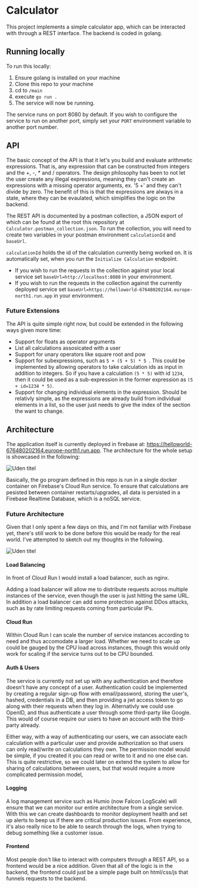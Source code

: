 # Calculator 
This project implements a simple calculator app, which can be interacted with through a REST interface.
The backend is coded in golang.

## Running locally
To run this locally:
1. Ensure golang is installed on your machine
2. Clone this repo to your machine
3. cd to `/main`
4. execute `go run .`
5. The service will now be running.
 
The service runs on port 8080 by default. If you wish to configure the service to run on another port, simply set your `PORT` environment variable to another port number.

## API
The basic concept of the API is that it let's you build and evaluate arithmetic expressions. That is, any expression that can be constructed from integers and the +, -, * and / operators.
The design philosophy has been to not let the user create any illegal expressions, meaning they can't create an expressions with a missing operator arguments, ex. '5 +' and they can't divide by zero. The benefit of this is that the expressions are always in a state, where they can be evaulated, which simiplifies the logic on the backend.

The REST API is documented by a postman collection, a JSON export of which can be found at the root this repository at `Calculator.postman_collection.json`.
To run the collection, you will need to create two variables in your postman environment `calculationId` and `baseUrl`.

`calculationId` holds the id of the calculation currently being worked on. It is automatically set, when you run the `Initialize Calculation` endpoint.

* If you wish to run the requests in the collection against your local service set `baseUrl=http://localhost:8080` in your environment.
* If you wish to run the requests in the collection against the currently deployed service set `baseUrl=https://helloworld-676480202164.europe-north1.run.app` in your environment.

### Future Extensions
The API is quite simple right now, but could be extended in the following ways given more time:
* Support for floats as operator arguments
* List all calculations assosicated with a user
* Support for unary operators like square root and pow
* Support for subexpressions, such as  `5 + (5 + 5) * 5 `. This could be implemented by allowing operators to take calculation ids as input in addition to integers. So if you have a calculation `(5 * 5)` with id `1234`, then it could be used as a sub-expression in the former expression as `(5 + id=1234 * 5)`.
* Support for changing individual elements in the expression. Should be relativly simple, as the expressions are already build from individual elements in a list, so the user just needs to give the index of the section the want to change.

## Architecture
The application itself is currently deployed in firebase at: https://helloworld-676480202164.europe-north1.run.app.
The architecture for the whole setup is showcased in the following:

![Uden titel](https://github.com/user-attachments/assets/06702f09-3e5c-4d73-bf1a-535de0f8d44f)

Basically, the go program defined in this repo is run in a single docker container on Firebase's Cloud Run service.
To ensure that calculations are pesisted between container restarts/upgrades, all data is persisted in a Firebase Realtime Database, which is a noSQL service.

### Future Architecture
Given that I only spent a few days on this, and I'm not familiar with Firebase yet, there's still work to be done before this would be ready for the real world.
I've attempted to sketch out my thoughts in the following.

![Uden titel](https://github.com/user-attachments/assets/9eb38e5d-9753-4840-8077-c9ff61b14ec1)

#### Load Balancing
In front of Cloud Run I would install a load balancer, such as nginx.

Adding a load balancer will allow me to distribute requests across multiple instances of the service, even though the user is just hitting the same URL. 
In addition a load balancer can add some protection against DDos attacks, such as by rate limiting requests coming from particular IPs.

#### Cloud Run
Within Cloud Run I can scale the number of service instances according to need and thus accomodate a larger load. Whether we need to scale up could be gauged by the CPU load across instances, though this would only work for scaling if the service turns out to be CPU bounded.

#### Auth & Users
The service is currently not set up with any authentication and therefore doesn't have any concept of a user.
Authentication could be implemented by creating a regular sign-up flow with email/password, storing the user's, hashed, credentials in a DB, and then providing a jwt access token to go along with their requests when they log in.
Alternativly we could use OpenID, and thus authenticate a user through some third-party like Google. This would of course require our users to have an account with the third-party already.

Either way, with a way of authenticating our users, we can associate each calculation with a particular user and provide authorization so that users can only read/write on calculations they own.
The permission model would be simple, if you created it you can read or write to it and no one else can.
This is quite restrictive, so we could later on extend the system to allow for sharing of calculations between users, but that would require a more complicated permission model,

#### Logging
A log management service such as Humio (now Falcon LogScale) will ensure that we can monitor our entire architecture from a single service. 
With this we can create dashboards to monitor deployment health and set up alerts to beep us if there are critical production issues.
From experience, it's also really nice to be able to search through the logs, when trying to debug something like a customer issue.

#### Frontend
Most people don't like to interact with computers through a REST API, so a frontend would be a nice addition.
Given that all of the logic is in the backend, the frontend could just be a simple page built on html/css/js that funnels requests to the backend.
